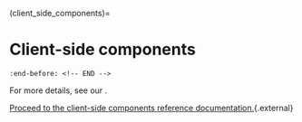 (client_side_components)=

# Client-side components

```{include} ../../client/README.md
:end-before: <!-- END -->
```

For more details, see our [](deprecation_policy).

[Proceed to the client-side components reference documentation.](./client/index.html){.external}
